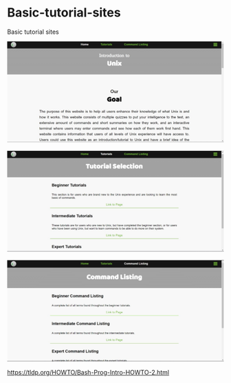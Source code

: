 
  # Basic-tutorial-sites
  Basic tutorial sites

<img src="imag1.jpg" alt="alt text" title="image Title" />
<br>
<br>
<img src="imag2.jpg" alt="alt text" title="image Title" />
<br>
<br>
<img src="imag3.jpg" alt="alt text" title="image Title" />

https://tldp.org/HOWTO/Bash-Prog-Intro-HOWTO-2.html